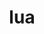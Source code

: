 ---
title: "lua"
layout: cache
categories: [package, develop-2023-09-10]
meta: {"versions": ["5.3.6", "5.4.4"], "compilers": ["gcc@=11.1.0", "gcc@=11.3.0", "gcc@=7.3.1", "gcc@=7.5.0", "oneapi@=2023.2.0"], "oss": ["amzn2", "ubuntu18.04", "ubuntu20.04", "ubuntu22.04"], "platforms": ["linux"], "targets": ["aarch64", "neoverse_n1", "ppc64le", "x86_64", "x86_64_v3"], "stacks": ["aws-isc", "aws-isc-aarch64", "e4s", "e4s-oneapi", "e4s-power", "gpu-tests", "ml-linux-x86_64-cpu", "ml-linux-x86_64-cuda", "ml-linux-x86_64-rocm", "radiuss", "root", "tutorial"], "num_specs": 14, "num_specs_by_stack": {"aws-isc-aarch64": 2, "root": 14, "aws-isc": 1, "radiuss": 2, "e4s-power": 2, "e4s-oneapi": 2, "e4s": 3, "gpu-tests": 1, "ml-linux-x86_64-cuda": 1, "ml-linux-x86_64-rocm": 1, "ml-linux-x86_64-cpu": 1, "tutorial": 1}}
spec_details: [{"hash": "ltqxt5uhw3pxfyofxbfzg6meqccy3olz", "compiler": "gcc@=7.3.1", "versions": ["5.3.6"], "os": "amzn2", "platform": "linux", "target": "aarch64", "variants": ["build_system=makefile", "fetcher=curl", "~pcfile", "+shared"], "stacks": ["aws-isc-aarch64", "root"], "size": "-", "tarball": "https://binaries.spack.io/releases/develop-2023-09-10/build_cache/linux-amzn2-aarch64/gcc-7.3.1/lua-5.3.6/linux-amzn2-aarch64-gcc-7.3.1-lua-5.3.6-ltqxt5uhw3pxfyofxbfzg6meqccy3olz.spack"}, {"hash": "uzyutxflgjkvz7cohy4srkz6tv7ylkwg", "compiler": "gcc@=7.3.1", "versions": ["5.3.6"], "os": "amzn2", "platform": "linux", "target": "neoverse_n1", "variants": ["build_system=makefile", "fetcher=curl", "~pcfile", "+shared"], "stacks": ["aws-isc-aarch64", "root"], "size": "-", "tarball": "https://binaries.spack.io/releases/develop-2023-09-10/build_cache/linux-amzn2-neoverse_n1/gcc-7.3.1/lua-5.3.6/linux-amzn2-neoverse_n1-gcc-7.3.1-lua-5.3.6-uzyutxflgjkvz7cohy4srkz6tv7ylkwg.spack"}, {"hash": "qnblahfyyqaf2pjf2rc5aezuiby234yc", "compiler": "gcc@=7.3.1", "versions": ["5.3.6"], "os": "amzn2", "platform": "linux", "target": "x86_64_v3", "variants": ["build_system=makefile", "fetcher=curl", "~pcfile", "+shared"], "stacks": ["root", "aws-isc"], "size": "-", "tarball": "https://binaries.spack.io/releases/develop-2023-09-10/build_cache/linux-amzn2-x86_64_v3/gcc-7.3.1/lua-5.3.6/linux-amzn2-x86_64_v3-gcc-7.3.1-lua-5.3.6-qnblahfyyqaf2pjf2rc5aezuiby234yc.spack"}, {"hash": "cbiflh7qzj34f5cx3wtyhyqqgwiwm7rq", "compiler": "gcc@=7.5.0", "versions": ["5.4.4"], "os": "ubuntu18.04", "platform": "linux", "target": "x86_64_v3", "variants": ["build_system=makefile", "fetcher=curl", "~pcfile", "+shared"], "stacks": ["radiuss", "root"], "size": "-", "tarball": "https://binaries.spack.io/releases/develop-2023-09-10/build_cache/linux-ubuntu18.04-x86_64_v3/gcc-7.5.0/lua-5.4.4/linux-ubuntu18.04-x86_64_v3-gcc-7.5.0-lua-5.4.4-cbiflh7qzj34f5cx3wtyhyqqgwiwm7rq.spack"}, {"hash": "fsv7i46szuikqfkd6gsw5432ldnz2jvf", "compiler": "gcc@=7.5.0", "versions": ["5.3.6"], "os": "ubuntu18.04", "platform": "linux", "target": "x86_64_v3", "variants": ["build_system=makefile", "fetcher=curl", "~pcfile", "+shared"], "stacks": ["radiuss", "root"], "size": "-", "tarball": "https://binaries.spack.io/releases/develop-2023-09-10/build_cache/linux-ubuntu18.04-x86_64_v3/gcc-7.5.0/lua-5.3.6/linux-ubuntu18.04-x86_64_v3-gcc-7.5.0-lua-5.3.6-fsv7i46szuikqfkd6gsw5432ldnz2jvf.spack"}, {"hash": "dzl4ehzpsxwyscl62bg634yh2opw6q2v", "compiler": "gcc@=11.1.0", "versions": ["5.4.4"], "os": "ubuntu20.04", "platform": "linux", "target": "ppc64le", "variants": ["build_system=makefile", "fetcher=curl", "~pcfile", "+shared"], "stacks": ["e4s-power", "root"], "size": "-", "tarball": "https://binaries.spack.io/releases/develop-2023-09-10/build_cache/linux-ubuntu20.04-ppc64le/gcc-11.1.0/lua-5.4.4/linux-ubuntu20.04-ppc64le-gcc-11.1.0-lua-5.4.4-dzl4ehzpsxwyscl62bg634yh2opw6q2v.spack"}, {"hash": "puvwxi2podibheg66ibcnn3pvaukobqd", "compiler": "gcc@=11.1.0", "versions": ["5.3.6"], "os": "ubuntu20.04", "platform": "linux", "target": "ppc64le", "variants": ["build_system=makefile", "fetcher=curl", "~pcfile", "+shared"], "stacks": ["e4s-power", "root"], "size": "-", "tarball": "https://binaries.spack.io/releases/develop-2023-09-10/build_cache/linux-ubuntu20.04-ppc64le/gcc-11.1.0/lua-5.3.6/linux-ubuntu20.04-ppc64le-gcc-11.1.0-lua-5.3.6-puvwxi2podibheg66ibcnn3pvaukobqd.spack"}, {"hash": "6vuqnlq37627nnxnu6hbcodqrmq5kykp", "compiler": "oneapi@=2023.2.0", "versions": ["5.4.4"], "os": "ubuntu20.04", "platform": "linux", "target": "x86_64", "variants": ["build_system=makefile", "fetcher=curl", "~pcfile", "+shared"], "stacks": ["root", "e4s-oneapi"], "size": "-", "tarball": "https://binaries.spack.io/releases/develop-2023-09-10/build_cache/linux-ubuntu20.04-x86_64/oneapi-2023.2.0/lua-5.4.4/linux-ubuntu20.04-x86_64-oneapi-2023.2.0-lua-5.4.4-6vuqnlq37627nnxnu6hbcodqrmq5kykp.spack"}, {"hash": "uvfvzn5nyh73nu7pmvxfyihiesz2keio", "compiler": "oneapi@=2023.2.0", "versions": ["5.3.6"], "os": "ubuntu20.04", "platform": "linux", "target": "x86_64", "variants": ["build_system=makefile", "fetcher=curl", "~pcfile", "+shared"], "stacks": ["root", "e4s-oneapi"], "size": "-", "tarball": "https://binaries.spack.io/releases/develop-2023-09-10/build_cache/linux-ubuntu20.04-x86_64/oneapi-2023.2.0/lua-5.3.6/linux-ubuntu20.04-x86_64-oneapi-2023.2.0-lua-5.3.6-uvfvzn5nyh73nu7pmvxfyihiesz2keio.spack"}, {"hash": "qfe6cwcg4m222ebowv7lw7g443uhl5sh", "compiler": "gcc@=11.1.0", "versions": ["5.3.6"], "os": "ubuntu20.04", "platform": "linux", "target": "x86_64_v3", "variants": ["build_system=makefile", "fetcher=curl", "~pcfile", "+shared"], "stacks": ["e4s", "root", "gpu-tests"], "size": "-", "tarball": "https://binaries.spack.io/releases/develop-2023-09-10/build_cache/linux-ubuntu20.04-x86_64_v3/gcc-11.1.0/lua-5.3.6/linux-ubuntu20.04-x86_64_v3-gcc-11.1.0-lua-5.3.6-qfe6cwcg4m222ebowv7lw7g443uhl5sh.spack"}, {"hash": "6dgijoesyrcc2tsszkuxsc5mcp2qjttn", "compiler": "gcc@=11.1.0", "versions": ["5.4.4"], "os": "ubuntu20.04", "platform": "linux", "target": "x86_64_v3", "variants": ["build_system=makefile", "fetcher=curl", "~pcfile", "+shared"], "stacks": ["e4s", "root"], "size": "-", "tarball": "https://binaries.spack.io/releases/develop-2023-09-10/build_cache/linux-ubuntu20.04-x86_64_v3/gcc-11.1.0/lua-5.4.4/linux-ubuntu20.04-x86_64_v3-gcc-11.1.0-lua-5.4.4-6dgijoesyrcc2tsszkuxsc5mcp2qjttn.spack"}, {"hash": "s4ogk5jijyh4gdwek4smi32tayvsfknp", "compiler": "gcc@=11.1.0", "versions": ["5.3.6"], "os": "ubuntu20.04", "platform": "linux", "target": "x86_64_v3", "variants": ["build_system=makefile", "fetcher=curl", "~pcfile", "+shared"], "stacks": ["e4s", "root"], "size": "-", "tarball": "https://binaries.spack.io/releases/develop-2023-09-10/build_cache/linux-ubuntu20.04-x86_64_v3/gcc-11.1.0/lua-5.3.6/linux-ubuntu20.04-x86_64_v3-gcc-11.1.0-lua-5.3.6-s4ogk5jijyh4gdwek4smi32tayvsfknp.spack"}, {"hash": "wfady225t2vqzhytqwooo7v75kzohcdj", "compiler": "gcc@=11.3.0", "versions": ["5.3.6"], "os": "ubuntu22.04", "platform": "linux", "target": "x86_64_v3", "variants": ["build_system=makefile", "fetcher=curl", "~pcfile", "+shared"], "stacks": ["ml-linux-x86_64-cuda", "root", "ml-linux-x86_64-rocm", "ml-linux-x86_64-cpu"], "size": "-", "tarball": "https://binaries.spack.io/releases/develop-2023-09-10/build_cache/linux-ubuntu22.04-x86_64_v3/gcc-11.3.0/lua-5.3.6/linux-ubuntu22.04-x86_64_v3-gcc-11.3.0-lua-5.3.6-wfady225t2vqzhytqwooo7v75kzohcdj.spack"}, {"hash": "nqwrudusbtsmkf3xwuyjzhsxdbmqjdqj", "compiler": "gcc@=11.3.0", "versions": ["5.4.4"], "os": "ubuntu22.04", "platform": "linux", "target": "x86_64_v3", "variants": ["build_system=makefile", "fetcher=curl", "~pcfile", "+shared"], "stacks": ["tutorial", "root"], "size": "-", "tarball": "https://binaries.spack.io/releases/develop-2023-09-10/build_cache/linux-ubuntu22.04-x86_64_v3/gcc-11.3.0/lua-5.4.4/linux-ubuntu22.04-x86_64_v3-gcc-11.3.0-lua-5.4.4-nqwrudusbtsmkf3xwuyjzhsxdbmqjdqj.spack"}]
---